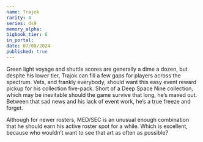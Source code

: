 ```yaml
---
name: Trajok
rarity: 4
series: ds9
memory_alpha:
bigbook_tier: 6
in_portal:
date: 07/08/2024
published: true
---
```


Green light voyage and shuttle scores are generally a dime a dozen, but despite his lower tier, Trajok can fill a few gaps for players across the spectrum. Vets, and frankly everybody, should want this easy event reward pickup for his collection five-pack. Short of a Deep Space Nine collection, which may be inevitable should the game survive that long, he’s maxed out. Between that sad news and his lack of event work, he’s a true freeze and forget.

Although for newer rosters, MED/SEC is an unusual enough combination that he should earn his active roster spot for a while. Which is excellent, because who wouldn’t want to see that art as often as possible?
